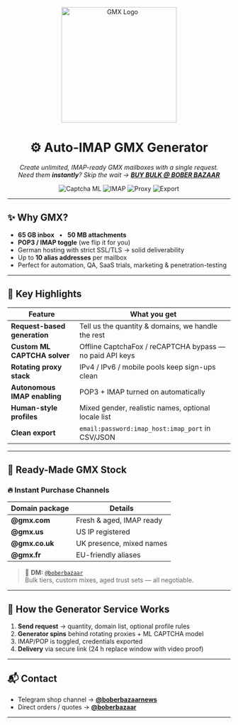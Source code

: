<!-- ─────────────────── HERO ─────────────────── -->
<p align="center">
  <a href="https://t.me/boberbazaar">
    <img src="https://upload.wikimedia.org/wikipedia/commons/c/c7/GMX-Logo.png"
         alt="GMX Logo" width="260">
  </a>
</p>

<h1 align="center">⚙️ Auto-IMAP GMX Generator</h1>
<p align="center"><em>
  Create unlimited, IMAP-ready GMX mailboxes with a single request.<br>
  Need them <strong>instantly</strong>? Skip the wait &rarr;
  <a href="https://t.me/boberbazaar"><strong>BUY BULK @ BOBER BAZAAR</strong></a>
</em></p>

<!-- ─────────────────── BADGES ─────────────────── -->
<p align="center">
  <img src="https://img.shields.io/badge/Captcha-ML Solver-orange?logo=OpenAI" alt="Captcha ML">
  <img src="https://img.shields.io/badge/IMAP-Auto%20Enabled-brightgreen"       alt="IMAP">
  <img src="https://img.shields.io/badge/Proxy-Rotation-blue"                  alt="Proxy">
  <img src="https://img.shields.io/badge/Export-CSV & JSON-yellow"             alt="Export">
</p>

---

## ✨ Why GMX?

* **65 GB inbox** &ensp;•&ensp; **50 MB attachments**  
* **POP3 / IMAP toggle** (we flip it for you)  
* German hosting with strict SSL/TLS → solid deliverability  
* Up to **10 alias addresses** per mailbox  
* Perfect for automation, QA, SaaS trials, marketing & penetration-testing

---

## 🚀 Key Highlights

| Feature | What you get |
|---------|--------------|
| **Request-based generation** | Tell us the quantity & domains, we handle the rest |
| **Custom ML CAPTCHA solver** | Offline CaptchaFox / reCAPTCHA bypass — no paid API keys |
| **Rotating proxy stack** | IPv4 / IPv6 / mobile pools keep sign-ups clean |
| **Autonomous IMAP enabling** | POP3 + IMAP turned on automatically |
| **Human-style profiles** | Mixed gender, realistic names, optional locale list |
| **Clean export** | `email:password:imap_host:imap_port` in CSV/JSON |

---

## 🛒 Ready-Made GMX Stock

### 🔥 **Instant Purchase Channels**

| Domain package | Details |
|----------------|---------|
| **@gmx.com**   | Fresh & aged, IMAP ready |
| **@gmx.us**    | US IP registered |
| **@gmx.co.uk** | UK presence, mixed names |
| **@gmx.fr**    | EU-friendly aliases |

> 💬 **DM:** [`@boberbazaar`](https://t.me/boberbazaar)  
> Bulk tiers, custom mixes, aged trust sets — all negotiable.

---

## 📩 How the Generator Service Works

1. **Send request** → quantity, domain list, optional profile rules  
2. **Generator spins** behind rotating proxies + ML CAPTCHA model  
3. IMAP/POP is toggled, credentials exported  
4. **Delivery** via secure link (24 h replace window with video proof)

---

## 📬 Contact

* Telegram shop channel → **[@boberbazaarnews](https://t.me/boberbazaarnews)**  
* Direct orders / quotes → **[@boberbazaar](https://t.me/boberbazaar)**  

---

<!-- ────────────────── HASHTAG SEO ────────────────── -->
<!--
#GMX #GMXGenerator #GMXAccounts #IMAPReady #POP3 #EmailAutomation
#BulkEmail #EmailMarketing #CaptchaSolver #CaptchaFox #ProxyRotation
#BuyGMX #GMXcom #GMXus #GMXcoUK #GMXfr #BoberBazaar #TelegramShop
#CheapEmail #AgedAccounts #EmailCreator #Kopeechka
-->
